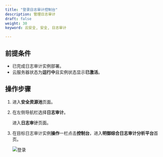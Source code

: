 ```yaml
---
title: "登录日志审计控制台"
description: 管理日志审计
draft: false
weight: 30
keyword: 云安全, 安全, 日志审计

---
```


## 前提条件

* 已完成日志审计实例部署。
* 云服务器状态为**运行中**且实例状态显示**已激活**。

## 操作步骤

1. 进入**安全资源池**页面。

2. 在左侧导航栏选择**日志审计**。

   进入**日志审计**页面。

3. 在目标日志审计实例**操作**一栏点击**控制台**，进入**明御综合日志审计分析平台**首页。

   ![登录](../../_images/alog1.png)